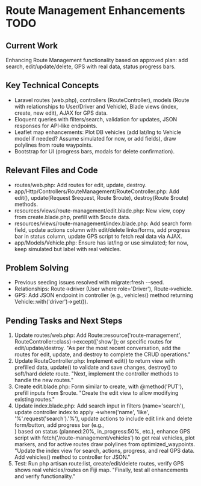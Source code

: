 # Route Management Enhancements TODO

## Current Work
Enhancing Route Management functionality based on approved plan: add search, edit/update/delete, GPS with real data, status progress bars.

## Key Technical Concepts
- Laravel routes (web.php), controllers (RouteController), models (Route with relationships to User/Driver and Vehicle), Blade views (index, create, new edit), AJAX for GPS data.
- Eloquent queries with filters/search, validation for updates, JSON responses for API-like endpoints.
- Leaflet map enhancements: Plot DB vehicles (add lat/lng to Vehicle model if needed? Assume simulated for now, or add fields), draw polylines from route waypoints.
- Bootstrap for UI (progress bars, modals for delete confirmation).

## Relevant Files and Code
- routes/web.php: Add routes for edit, update, destroy.
- app/Http/Controllers/RouteManagement/RouteController.php: Add edit(), update(Request $request, Route $route), destroy(Route $route) methods.
- resources/views/route-management/edit.blade.php: New view, copy from create.blade.php, prefill with $route data.
- resources/views/route-management/index.blade.php: Add search form field, update actions column with edit/delete links/forms, add progress bar in status column, update GPS script to fetch real data via AJAX.
- app/Models/Vehicle.php: Ensure has lat/lng or use simulated; for now, keep simulated but label with real vehicles.

## Problem Solving
- Previous seeding issues resolved with migrate:fresh --seed.
- Relationships: Route->driver (User where role='Driver'), Route->vehicle.
- GPS: Add JSON endpoint in controller (e.g., vehicles() method returning Vehicle::with('driver')->get()).

## Pending Tasks and Next Steps
1. Update routes/web.php: Add Route::resource('route-management', RouteController::class)->except(['show']); or specific routes for edit/update/destroy. "As per the most recent conversation, add the routes for edit, update, and destroy to complete the CRUD operations."
2. Update RouteController.php: Implement edit() to return view with prefilled data, update() to validate and save changes, destroy() to soft/hard delete route. "Next, implement the controller methods to handle the new routes."
3. Create edit.blade.php: Form similar to create, with @method('PUT'), prefill inputs from $route. "Create the edit view to allow modifying existing routes."
4. Update index.blade.php: Add search input in filters (name='search'), update controller index to apply ->where('name', 'like', '%'.request('search').'%'), update actions to include edit link and delete form/button, add progress bar (e.g., <div class="progress"><div class="progress-bar" style="width: {{ $progress }}%"></div></div>) based on status (planned:20%, in_progress:50%, etc.), enhance GPS script with fetch('/route-management/vehicles') to get real vehicles, plot markers, and for active routes draw polylines from optimized_waypoints. "Update the index view for search, actions, progress, and real GPS data. Add vehicles() method to controller for JSON."
5. Test: Run php artisan route:list, create/edit/delete routes, verify GPS shows real vehicles/routes on Fiji map. "Finally, test all enhancements and verify functionality."
